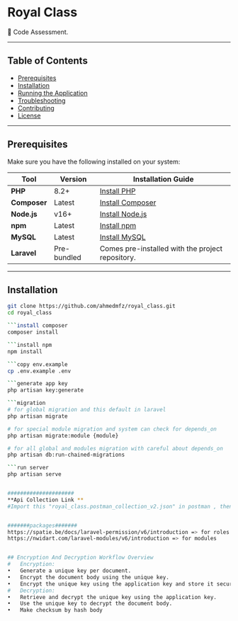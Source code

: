 # **Royal Class**

🚀  Code Assessment.

---

## **Table of Contents**

- [Prerequisites](#prerequisites)
- [Installation](#installation)
- [Running the Application](#running-the-application)
- [Troubleshooting](#troubleshooting)
- [Contributing](#contributing)
- [License](#license)

---

## **Prerequisites**

Make sure you have the following installed on your system:

| Tool         | Version   | Installation Guide                                             |
|--------------|-----------|----------------------------------------------------------------|
| **PHP**      | 8.2+      | [Install PHP](https://www.php.net/manual/en/install.php)       |
| **Composer** | Latest    | [Install Composer](https://getcomposer.org/)                   |
| **Node.js**  | v16+      | [Install Node.js](https://nodejs.org/)                         |
| **npm**      | Latest    | [Install npm](https://www.npmjs.com/)                          |
| **MySQL**    | Latest    | [Install MySQL](https://dev.mysql.com/downloads/mysql/)        |
| **Laravel**  | Pre-bundled | Comes pre-installed with the project repository.             |

---

## **Installation**

```bash
git clone https://github.com/ahmedmfz/royal_class.git
cd royal_class

```install composer
composer install

```install npm 
npm install

```copy env.example 
cp .env.example .env

```generate app key
php artisan key:generate

```migration
# for global migration and this default in laravel
php artisan migrate

# for special module migration and system can check for depends_on 
php artisan migrate:module {module}

# for all global and modules migration with careful about depends_on
php artisan db:run-chained-migrations

```run server
php artisan serve


#####################
**Api Collection Link **
#Import this "royal_class.postman_collection_v2.json" in postman , then run server , start test by call every endpoint


#######packages#######
https://spatie.be/docs/laravel-permission/v6/introduction => for roles and permissions
https://nwidart.com/laravel-modules/v6/introduction => for modules 


## Encryption And Decryption Workflow Overview
#	Encryption:
•	Generate a unique key per document.
•	Encrypt the document body using the unique key.
•	Encrypt the unique key using the application key and store it securely.
#	Decryption:
•	Retrieve and decrypt the unique key using the application key.
•	Use the unique key to decrypt the document body.
•	Make checksum by hash body 